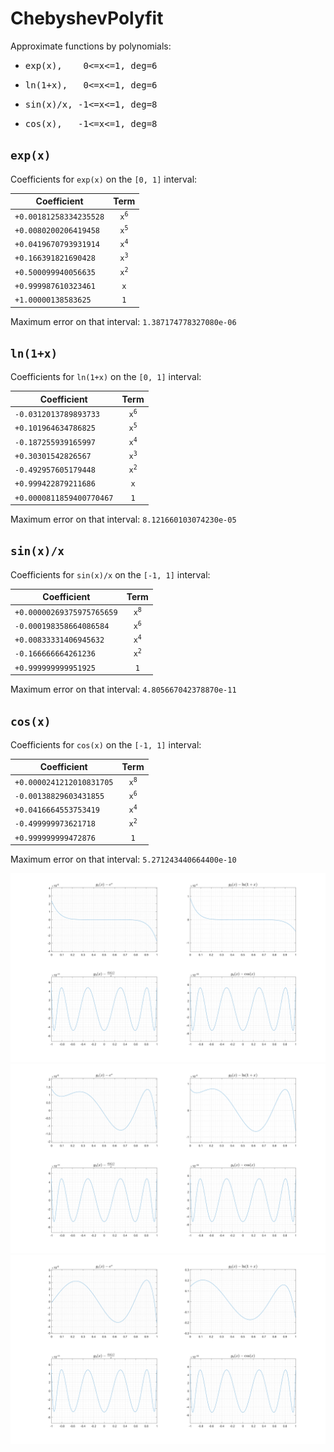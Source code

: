 # ChebyshevPolyfit #

Approximate functions by polynomials:
- <pre>exp(x),    0<=x<=1, deg=6</pre>
- <pre>ln(1+x),   0<=x<=1, deg=6</pre>
- <pre>sin(x)/x, -1<=x<=1, deg=8</pre>
- <pre>cos(x),   -1<=x<=1, deg=8</pre>

## `exp(x)` ##
Coefficients for `exp(x)` on the `[0, 1]` interval:

|       Coefficient      |            Term            |
|------------------------|:--------------------------:|
| `+0.00181258334235528` | <code>x<sup>6</sup></code> |
| `+0.0080200206419458`  | <code>x<sup>5</sup></code> |
| `+0.0419670793931914`  | <code>x<sup>4</sup></code> |
| `+0.166391821690428`   | <code>x<sup>3</sup></code> |
| `+0.500099940056635`   | <code>x<sup>2</sup></code> |
| `+0.999987610323461`   | `x`                        |
| `+1.00000138583625`    | `1`                        |

Maximum error on that interval: `1.387174778327080e-06`


## `ln(1+x)` ##
Coefficients for `ln(1+x)` on the `[0, 1]` interval:

|        Coefficient       |            Term            |
|--------------------------|:--------------------------:|
| `-0.0312013789893733`    | <code>x<sup>6</sup></code> |
| `+0.101964634786825`     | <code>x<sup>5</sup></code> |
| `-0.187255939165997`     | <code>x<sup>4</sup></code> |
| `+0.30301542826567`      | <code>x<sup>3</sup></code> |
| `-0.492957605179448`     | <code>x<sup>2</sup></code> |
| `+0.999422879211686`     | `x`                        |
| `+0.0000811859400770467` | `1`                        |

Maximum error on that interval: `8.121660103074230e-05`


## `sin(x)/x` ##
Coefficients for `sin(x)/x` on the `[-1, 1]` interval:

|       Coefficient        |            Term            |
|--------------------------|:--------------------------:|
| `+0.00000269375975765659`| <code>x<sup>8</sup></code> |
| `-0.000198358664086584`  | <code>x<sup>6</sup></code> |
| `+0.00833331406945632`   | <code>x<sup>4</sup></code> |
| `-0.166666664261236`     | <code>x<sup>2</sup></code> |
| `+0.999999999951925`     | `1`                        |

Maximum error on that interval: `4.805667042378870e-11`


## `cos(x)` ##
Coefficients for `cos(x)` on the `[-1, 1]` interval:

|       Coefficient       |            Term            |
|-------------------------|:--------------------------:|
| `+0.0000241212010831705`| <code>x<sup>8</sup></code> |
| `-0.00138829603431855`  | <code>x<sup>6</sup></code> |
| `+0.0416664553753419`   | <code>x<sup>4</sup></code> |
| `-0.499999973621718`    | <code>x<sup>2</sup></code> |
| `+0.999999999472876`    | `1`                        |

Maximum error on that interval: `5.271243440664400e-10`

![ChebyshevWithoutSpecCorrection.png](images/ChebyshevWithoutSpecCorrection.png)
![ChebyshevWithSpecCorrection.png](images/ChebyshevWithSpecCorrection.png)
![ChebyshevIntegral.png](images/ChebyshevIntegral.png)

